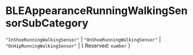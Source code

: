 # **BLEAppearanceRunningWalkingSensorSubCategory**
`"InShoeRunningWalkingSensor"` | `"OnShoeRunningWalkingSensor"` | `"OnHipRunningWalkingSensor"` | {
  Reserved: `number`
}